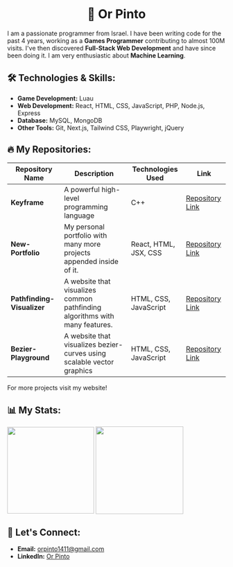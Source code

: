 # <h1 align="center">👋 Or Pinto</h1>

I am a passionate programmer from Israel. I have been writing code for the past 4 years, working as a **Games Programmer** contributing to almost 100M visits. I've then discovered **Full-Stack Web Development** and have since been doing it. I am very enthusiastic about **Machine Learning**.

## 🛠️ Technologies & Skills:
- **Game Development:** Luau
- **Web Development:** React, HTML, CSS, JavaScript, PHP, Node.js, Express
- **Database:** MySQL, MongoDB
- **Other Tools:** Git, Next.js, Tailwind CSS, Playwright, jQuery

## 🔥 My Repositories:
| Repository Name | Description | Technologies Used | Link |
|-----------------|-------------|-------------------|------|
| **Keyframe**  | A powerful high-level programming language | C++ | [Repository Link](#https://github.com/ExpDev-mul/Keyframe) |
| **New-Portfolio**| My personal portfolio with many more projects appended inside of it. | React, HTML, JSX, CSS | [Repository Link](#https://github.com/ExpDev-mul/New-Portfolio) |
| **Pathfinding-Visualizer**| A website that visualizes common pathfinding algorithms with many features. | HTML, CSS, JavaScript | [Repository Link](#https://github.com/ExpDev-mul/Pathfinding-Visualizer) |
| **Bezier-Playground**| A website that visualizes bezier-curves using scalable vector graphics | HTML, CSS, JavaScript | [Repository Link](#https://github.com/ExpDev-mul/Bezier-Playground) |

For more projects visit my website!

## 📊 My Stats:

<img height=200 align="center" src="https://my-stats-43gk.vercel.app/api/top-langs/?username=ExpDev-mul&hide=html,scss,css&langs_count=8&layout=compact&theme=radical&card_width=150" />
<img align="center" height=202 src="https://github-readme-streak-stats-git-main-davids-projects-ad77adcc.vercel.app/?user=ExpDev-mul&theme=radical"/>

## 🤝 Let's Connect:
- **Email:** orpinto1411@gmail.com
- **LinkedIn:** [Or Pinto](https://www.linkedin.com/in/or-pinto-815028319/)
